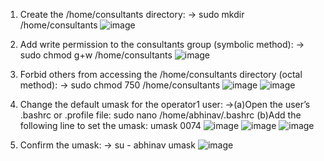 1. Create the /home/consultants directory: -> sudo mkdir /home/consultants
   ![image](https://github.com/user-attachments/assets/ed9b6c56-aab7-4ffc-b523-2c37d200f924)
   
2. Add write permission to the consultants group (symbolic method): -> sudo chmod g+w /home/consultants
   ![image](https://github.com/user-attachments/assets/2aa28903-b17e-49ff-bd5d-ecffae628cec)
   
3. Forbid others from accessing the /home/consultants directory (octal method): -> sudo chmod 750 /home/consultants
   ![image](https://github.com/user-attachments/assets/642c96d0-5a8b-446e-b3aa-41465baa0657)
   ![image](https://github.com/user-attachments/assets/5a382bf5-815d-42f5-a938-e4e838283dbe)

4. Change the default umask for the operator1 user: ->(a)Open the user’s .bashrc or .profile file: sudo nano /home/abhinav/.bashrc (b)Add the following line to set the umask: umask 0074
   ![image](https://github.com/user-attachments/assets/7f3a0433-b360-4511-a2b2-da5e85991bdc)
   ![image](https://github.com/user-attachments/assets/15017e59-9ee8-4cda-bd9a-e72c5c5d71ae)
   ![image](https://github.com/user-attachments/assets/94f08aa6-8c08-479c-b461-32750454cf42)

5. Confirm the umask: -> su - abhinav umask
   ![image](https://github.com/user-attachments/assets/a24da587-5b2d-4f44-8843-cd7f3766bef3)




